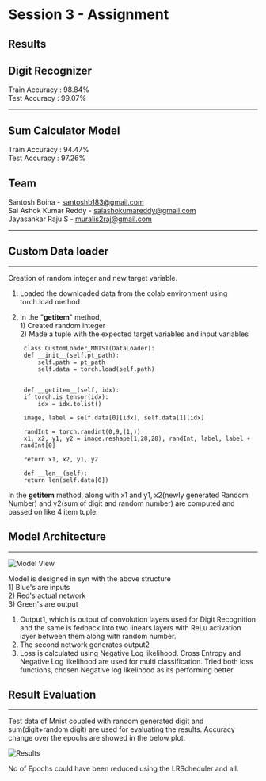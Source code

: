 # Session 3  - Assignment

Results
---
Digit Recognizer     
---
Train Accuracy : 98.84%     
Test Accuracy  : 99.07%  


---
Sum Calculator Model    
---
Train Accuracy : 94.47%     
Test Accuracy  : 97.26%     
 
 Team
 ----
Santosh Boina - santoshb183@gmail.com     
Sai Ashok Kumar Reddy - saiashokumareddy@gmail.com     
Jayasankar Raju S - muralis2raj@gmail.com     



---

## Custom Data loader
---

Creation of random integer and new target variable. 
1. Loaded the downloaded data from the colab environment using torch.load method
2. In the "__getitem__" method,   
          1) Created random integer   
          2) Made a tuple with the expected target variables and input variables  

     

        class CustomLoader_MNIST(DataLoader):
        def __init__(self,pt_path):
            self.path = pt_path
            self.data = torch.load(self.path)
            

        def __getitem__(self, idx):
        if torch.is_tensor(idx):
            idx = idx.tolist()

        image, label = self.data[0][idx], self.data[1][idx] 

        randInt = torch.randint(0,9,(1,))
        x1, x2, y1, y2 = image.reshape(1,28,28), randInt, label, label + randInt[0]

        return x1, x2, y1, y2

        def __len__(self):
        return len(self.data[0])



In the __getitem__ method, along with x1 and y1, x2(newly generated Random Number) and y2(sum of digit and random number) are computed and passed on like 4 item tuple. 

## Model Architecture
---
![Model View](./images/Assignment.png)

Model is designed in syn with the above structure    
    1) Blue's are inputs    
    2) Red's actual network    
    3) Green's are output    

1) Output1, which is output of convolution layers used for Digit Recognition and the same is fedback into two linears layers with ReLu activation layer between them along with random number.
2) The second network generates output2
3) Loss is calculated using Negative Log likelihood. Cross Entropy and Negative Log likelihood are used for multi classification. Tried both loss functions, chosen Negative log likelihood as its performing better.

## Result Evaluation
---
Test data of Mnist coupled with random generated digit and sum(digit+random digit) are used for evaluating the results. Accuracy change over the epochs are showed in the below plot.

![Results](./images/results.png)

No of Epochs could have been reduced using the LRScheduler and all. 
